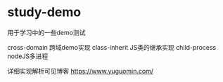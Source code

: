 # study-demo
用于学习中的一些demo测试

cross-domain 跨域demo实现
class-inherit JS类的继承实现
child-process nodeJS多进程

详细实现解析可见博客 https://www.yuguomin.com/